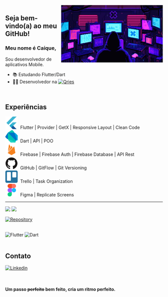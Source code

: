 <img src  = "banner.gif" width = "325" align="right">


## Seja bem-vindo(a) ao meu GitHub! 

### Meu nome é Caíque,
Sou desenvolvedor de aplicativos Mobile.
- 📚 Estudando Flutter/Dart
- 👩‍💻 Desenvolvedor na <a href="https://meloz.com.br/">
         <img alt="Qries" src="https://meloz.com.br/wp-content/uploads/2021/05/logo.png"
         height="12"> 
      </a>

<br/>

## Experiências

<div>
  <img src="https://github.com/devicons/devicon/blob/master/icons/flutter/flutter-original.svg"title="Flutter" alt="Flutter" width="40" height="40"/>&nbsp; Flutter | Provider | GetX | Responsive Layout | Clean Code <br>
  <img src="https://github.com/devicons/devicon/blob/master/icons/dart/dart-original.svg"title="Dart" alt="Dart" width="40" height="40"/>&nbsp;
  Dart | API | POO 
  <br>
  <img src="https://github.com/devicons/devicon/blob/master/icons/firebase/firebase-plain.svg"title="Firebase" alt="Firebase" width="40" height="40"/>&nbsp;
  Firebase | Firebase Auth | Firebase Database | API Rest <br>
  <img src="https://github.com/devicons/devicon/blob/master/icons/github/github-original.svg"title="GitHub" color = "green" alt="GitHub" width="40" height="40"/>&nbsp;
  GitHub | GitFlow | Git Versioning <br>
  <img src="https://github.com/devicons/devicon/blob/master/icons/trello/trello-plain.svg"title="Trello" color = "green" alt="Trello" width="40" height="40"/>&nbsp;
  Trello | Task Organization <br>
   <img src="https://github.com/devicons/devicon/blob/master/icons/figma/figma-original.svg"title="Figma" color = "green" alt="Figma" width="40" height="40"/>&nbsp;
  Figma | Replicate Screens <br>
  
         

</div>
      
---

<div>
   <img src="https://github-readme-stats.vercel.app/api?username=caiquesilvahue&count_private=true&theme=aura&show_icons=true"/>

   <img src="https://github-readme-stats.vercel.app/api/top-langs/?username=caiquesilvahue&layout=compact&theme=aura"/>

[![Repository](https://github-readme-stats.vercel.app/api/pin/?username=caiquesilvahue&repo=repository-one&theme=aura)](https://github.com/caiquesilvahue/repository-one)  

</div>

<br/>

<div>
   <img align = "center" alt="Flutter" src = "https://img.shields.io/badge/Flutter-02569B?style=for-the-badge&logo=flutter&logoColor=white" />
   <img align = "center" alt="Dart" src = "https://img.shields.io/badge/Dart-0175C2?style=for-the-badge&logo=dart&logoColor=white" />
</div><br/>




## Contato

[![Linkedin](https://img.shields.io/badge/LinkedIn-0077B5?style=for-the-badge&logo=linkedin&logoColor=white)](https://www.linkedin.com/in/caiquesilvahue/)

<br/>



 #### Um passo ~~perfeito~~ bem feito, cria um ritmo perfeito. 







